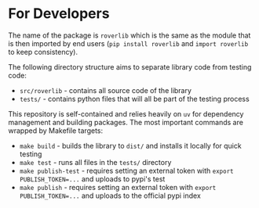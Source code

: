# For Developers

The name of the package is `roverlib` which is the same as the module that is then imported by end users (`pip install roverlib` and `import roverlib` to keep consistency). 

The following directory structure aims to separate library code from testing code:
* `src/roverlib` - contains all source code of the library
* `tests/` - contains python files that will all be part of the testing process

This repository is self-contained and relies heavily on `uv` for dependency management and building packages. The most important commands are wrapped by Makefile targets:

* `make build` - builds the library to `dist/` and installs it locally for quick testing
* `make test` - runs all files in the `tests/` directory
* `make publish-test` - requires setting an external token with `export PUBLISH_TOKEN=...` and uploads to pypi's test
* `make publish` - requires setting an external token with `export PUBLISH_TOKEN=...` and uploads to the official pypi index





